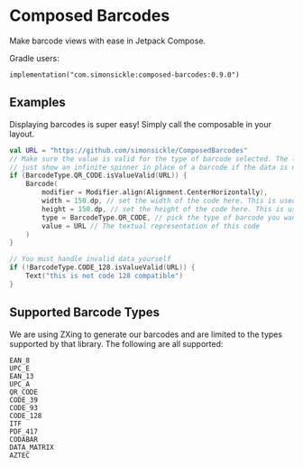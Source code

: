 Composed Barcodes
=================

Make barcode views with ease in Jetpack Compose.


Gradle users:


```
implementation("com.simonsickle:composed-barcodes:0.9.0")
```

Examples
--------

Displaying barcodes is super easy! Simply call the composable in your layout.

```kotlin
val URL = "https://github.com/simonsickle/ComposedBarcodes"
// Make sure the value is valid for the type of barcode selected. The library will
// just show an infinite spinner in place of a barcode if the data is not valid.
if (BarcodeType.QR_CODE.isValueValid(URL)) {
    Barcode(
        modifier = Modifier.align(Alignment.CenterHorizontally),
        width = 150.dp, // set the width of the code here. This is used to generate the code, so that's why it isn't in the modifier
        height = 150.dp, // set the height of the code here. This is used to generate the code, so that's why it isn't in the modifier
        type = BarcodeType.QR_CODE, // pick the type of barcode you want to render
        value = URL // The textual representation of this code
    )
}

// You must handle invalid data yourself
if (!BarcodeType.CODE_128.isValueValid(URL)) {
    Text("this is not code 128 compatible")
}
```

Supported Barcode Types
-----------------------

We are using ZXing to generate our barcodes and are limited to the types supported by that library. The following are all supported:

```
EAN_8
UPC_E
EAN_13
UPC_A
QR_CODE
CODE_39
CODE_93
CODE_128
ITF
PDF_417
CODABAR
DATA_MATRIX
AZTEC
```
